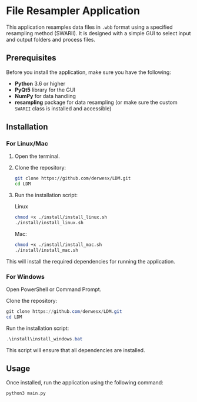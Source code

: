 # File Resampler Application

This application resamples data files in `.wbb` format using a specified resampling method (SWARII). It is designed with a simple GUI to select input and output folders and process files.

## Prerequisites

Before you install the application, make sure you have the following:

- **Python** 3.6 or higher
- **PyQt5** library for the GUI
- **NumPy** for data handling
- **resampling** package for data resampling (or make sure the custom `SWARII` class is installed and accessible)

## Installation

### For Linux/Mac

1. Open the terminal.
2. Clone the repository:
    ```bash
   git clone https://github.com/derwesx/LDM.git
   cd LDM
    ```
3. Run the installation script:

    Linux 
    ```bash
    chmod +x ./install/install_linux.sh
    ./install/install_linux.sh
    ```
    Mac:
    ```bash
    chmod +x ./install/install_mac.sh
    ./install/install_mac.sh
   ```
This will install the required dependencies for running the application.

### For Windows
Open PowerShell or Command Prompt.

Clone the repository:

```powershell
git clone https://github.com/derwesx/LDM.git
cd LDM
```

Run the installation script:
    
```powershell
.\install\install_windows.bat
```

This script will ensure that all dependencies are installed.

## Usage

Once installed, run the application using the following command:

```bash
python3 main.py
```